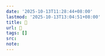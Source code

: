 ```yaml
---
date: '2025-10-13T11:28:44+08:00'
lastmod: '2025-10-13T13:04:51+08:00'
title: 󰞚
url: 󰞚
tags: []
src:
note:
---
```

